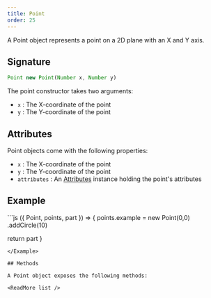 ```yaml
---
title: Point
order: 25
---
```


A Point object represents a point on a 2D plane with an X and Y axis.

## Signature

```js
Point new Point(Number x, Number y)
```

The point constructor takes two arguments:

- `x` : The X-coordinate of the point
- `y` : The Y-coordinate of the point

## Attributes

Point objects come with the following properties:

- `x` : The X-coordinate of the point
- `y` : The Y-coordinate of the point
- `attributes` : An [Attributes](../attributes) instance holding the point's attributes

## Example

<Example caption="Example of the Point constructor">
```js
({ Point, points, part }) => {
  points.example = new Point(0,0)
    .addCircle(10)

  return part
}
```
</Example>

## Methods

A Point object exposes the following methods:

<ReadMore list />
